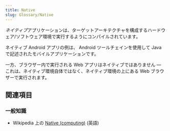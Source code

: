 ```yaml
---
title: Native
slug: Glossary/Native
---
```


*ネイティブ*アプリケーションは、ターゲットアーキテクチャを構成するハードウェア/ソフトウェア環境で実行するようにコンパイルされています。

ネイティブ Android アプリの例は、 Android ツールチェインを使用して Java で記述されたモバイルアプリケーションです。

一方、ブラウザー内で実行される Web アプリはネイティブではありません — これは、ネイティブ環境自体ではなく、ネイティブ環境の上にある Web ブラウザーで実行されます。

## 関連項目

### 一般知識

- Wikipedia 上の [Native (computing)](<https://en.wikipedia.org/wiki/Native_(computing)>) (英語)
